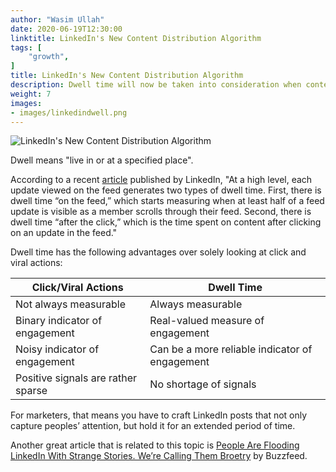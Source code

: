 ```yaml
---
author: "Wasim Ullah"
date: 2020-06-19T12:30:00
linktitle: LinkedIn's New Content Distribution Algorithm
tags: [
    "growth",
]
title: LinkedIn's New Content Distribution Algorithm
description: Dwell time will now be taken into consideration when content is ranked in the LinkedIn feed.
weight: 7
images:
- images/linkedindwell.png
---
```


![LinkedIn's New Content Distribution Algorithm](/images/linkedindwell.png)

Dwell means "live in or at a specified place".

According to a recent <a href="https://engineering.linkedin.com/blog/2020/understanding-feed-dwell-time" target="_blank">article</a> published by LinkedIn, "At a high level, each update viewed on the feed generates two types of dwell time. First, there is dwell time “on the feed,” which starts measuring when at least half of a feed update is visible as a member scrolls through their feed. Second, there is dwell time “after the click,” which is the time spent on content after clicking on an update in the feed."

Dwell time has the following advantages over solely looking at click and viral actions:

| Click/Viral Actions | Dwell Time |
| ------ | ----------- |
| Not always measurable   | Always measurable |
| Binary indicator of engagement   | Real-valued measure of engagement |
| Noisy indicator of engagement   | Can be a more reliable indicator of engagement |
| Positive signals are rather sparse   | No shortage of signals |

For marketers, that means you have to craft LinkedIn posts that not only capture peoples’ attention, but hold it for an extended period of time.

Another great article that is related to this topic is <a href="https://www.buzzfeednews.com/article/ryanmac/why-are-these-posts-taking-over-your-linkedin-feed-because" target="_blank">People Are Flooding LinkedIn With Strange Stories. We’re Calling Them Broetry</a> by Buzzfeed.
